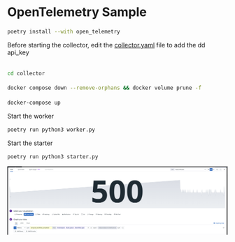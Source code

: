# OpenTelemetry Sample


``` bash
poetry install --with open_telemetry
```

Before starting the collector, edit the [collector.yaml](collector%2Fcollector.yaml) file to add the dd api_key


```bash

cd collector

docker compose down --remove-orphans && docker volume prune -f

docker-compose up 

```


Start the worker

``` bash
poetry run python3 worker.py
```

Start the starter

``` bash
poetry run python3 starter.py
```

![Screenshot 2025-01-30 at 16.30.21.png](Screenshot%202025-01-30%20at%2016.30.21.png)